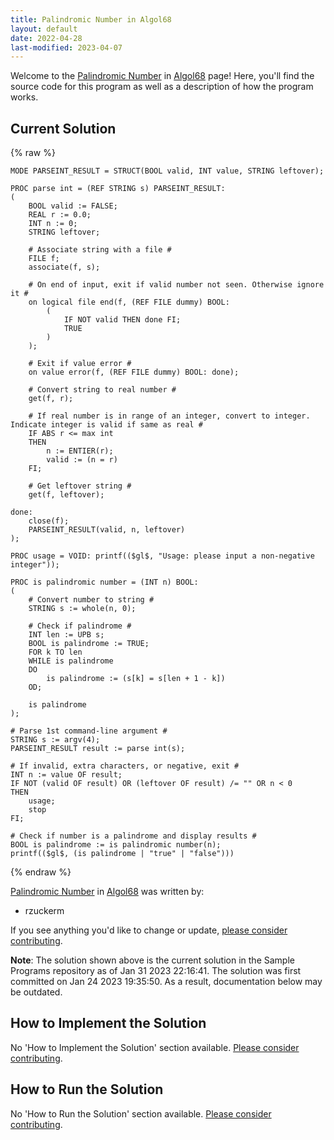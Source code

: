 ```yaml
---
title: Palindromic Number in Algol68
layout: default
date: 2022-04-28
last-modified: 2023-04-07
---
```


Welcome to the [Palindromic Number](https://sampleprograms.io/projects/palindromic-number) in [Algol68](https://sampleprograms.io/languages/algol68) page! Here, you'll find the source code for this program as well as a description of how the program works.

## Current Solution

{% raw %}

```algol68
MODE PARSEINT_RESULT = STRUCT(BOOL valid, INT value, STRING leftover);

PROC parse int = (REF STRING s) PARSEINT_RESULT:
(
    BOOL valid := FALSE;
    REAL r := 0.0;
    INT n := 0;
    STRING leftover;

    # Associate string with a file #
    FILE f;
    associate(f, s);

    # On end of input, exit if valid number not seen. Otherwise ignore it #
    on logical file end(f, (REF FILE dummy) BOOL:
        (
            IF NOT valid THEN done FI;
            TRUE
        )
    );

    # Exit if value error #
    on value error(f, (REF FILE dummy) BOOL: done);

    # Convert string to real number #
    get(f, r);

    # If real number is in range of an integer, convert to integer. Indicate integer is valid if same as real #
    IF ABS r <= max int
    THEN
        n := ENTIER(r);
        valid := (n = r)
    FI;

    # Get leftover string #
    get(f, leftover);

done:
    close(f);
    PARSEINT_RESULT(valid, n, leftover)
);

PROC usage = VOID: printf(($gl$, "Usage: please input a non-negative integer"));

PROC is palindromic number = (INT n) BOOL:
(
    # Convert number to string #
    STRING s := whole(n, 0);

    # Check if palindrome #
    INT len := UPB s;
    BOOL is palindrome := TRUE;
    FOR k TO len
    WHILE is palindrome
    DO
        is palindrome := (s[k] = s[len + 1 - k])
    OD;

    is palindrome
);

# Parse 1st command-line argument #
STRING s := argv(4);
PARSEINT_RESULT result := parse int(s);

# If invalid, extra characters, or negative, exit #
INT n := value OF result;
IF NOT (valid OF result) OR (leftover OF result) /= "" OR n < 0
THEN
    usage;
    stop
FI;

# Check if number is a palindrome and display results #
BOOL is palindrome := is palindromic number(n);
printf(($gl$, (is palindrome | "true" | "false")))
```

{% endraw %}

[Palindromic Number](https://sampleprograms.io/projects/palindromic-number) in [Algol68](https://sampleprograms.io/languages/algol68) was written by:

- rzuckerm

If you see anything you'd like to change or update, [please consider contributing](https://github.com/TheRenegadeCoder/sample-programs).

**Note**: The solution shown above is the current solution in the Sample Programs repository as of Jan 31 2023 22:16:41. The solution was first committed on Jan 24 2023 19:35:50. As a result, documentation below may be outdated.

## How to Implement the Solution

No 'How to Implement the Solution' section available. [Please consider contributing](https://github.com/TheRenegadeCoder/sample-programs-website).

## How to Run the Solution

No 'How to Run the Solution' section available. [Please consider contributing](https://github.com/TheRenegadeCoder/sample-programs-website).